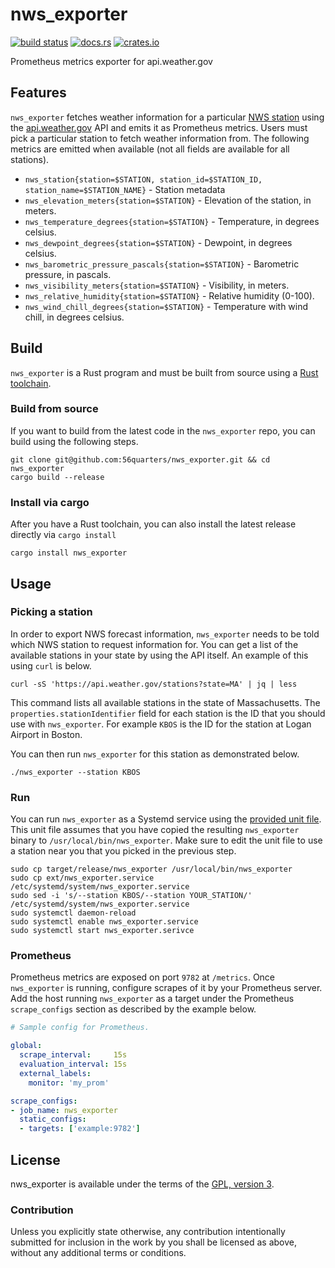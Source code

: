 # nws_exporter

[![build status](https://circleci.com/gh/56quarters/nws_exporter.svg?style=shield)](https://circleci.com/gh/56quarters/nws_exporter)
[![docs.rs](https://docs.rs/nws_exporter/badge.svg)](https://docs.rs/nws_exporter/)
[![crates.io](https://img.shields.io/crates/v/nws_exporter.svg)](https://crates.io/crates/nws_exporter/)

Prometheus metrics exporter for api.weather.gov

## Features

`nws_exporter` fetches weather information for a particular [NWS station] using the [api.weather.gov] API and emits
it as Prometheus metrics. Users must pick a particular station to fetch weather information from. The following
metrics are emitted when available (not all fields are available for all stations).

* `nws_station{station=$STATION, station_id=$STATION_ID, station_name=$STATION_NAME}` - Station metadata
* `nws_elevation_meters{station=$STATION}` - Elevation of the station, in meters.
* `nws_temperature_degrees{station=$STATION}` - Temperature, in degrees celsius.
* `nws_dewpoint_degrees{station=$STATION}` - Dewpoint, in degrees celsius.
* `nws_barometric_pressure_pascals{station=$STATION}` - Barometric pressure, in pascals.
* `nws_visibility_meters{station=$STATION}` - Visibility, in meters.
* `nws_relative_humidity{station=$STATION}` - Relative humidity (0-100).
* `nws_wind_chill_degrees{station=$STATION}` - Temperature with wind chill, in degrees celsius.

[NWS station]: https://www.weather.gov/documentation/services-web-api#/default/obs_stations
[api.weather.gov]: https://www.weather.gov/documentation/services-web-api

## Build

`nws_exporter` is a Rust program and must be built from source using a [Rust toolchain](https://rustup.rs/).

### Build from source

If you want to build from the latest code in the `nws_exporter` repo, you can build using the following
steps.

```text
git clone git@github.com:56quarters/nws_exporter.git && cd nws_exporter
cargo build --release
```

### Install via cargo

After you have a Rust toolchain, you can also install the latest release directly via `cargo install`

```text
cargo install nws_exporter
```

## Usage

### Picking a station

In order to export NWS forecast information, `nws_exporter` needs to be told which NWS station to request
information for. You can get a list of the available stations in your state by using the API itself. An
example of this using `curl` is below.

```text
curl -sS 'https://api.weather.gov/stations?state=MA' | jq | less
```

This command lists all available stations in the state of Massachusetts. The `properties.stationIdentifier`
field for each station is the ID that you should use with `nws_exporter`. For example `KBOS` is the ID for
the station at Logan Airport in Boston.

You can then run `nws_exporter` for this station as demonstrated below.

```text
./nws_exporter --station KBOS
```

### Run

You can run `nws_exporter` as a Systemd service using the [provided unit file](ext/nws_exporter.service). This
unit file  assumes that you have copied the resulting `nws_exporter` binary to `/usr/local/bin/nws_exporter`.
Make sure to edit the unit file to use a station near you that you picked in the previous step.

```text
sudo cp target/release/nws_exporter /usr/local/bin/nws_exporter
sudo cp ext/nws_exporter.service /etc/systemd/system/nws_exporter.service
sudo sed -i 's/--station KBOS/--station YOUR_STATION/' /etc/systemd/system/nws_exporter.service
sudo systemctl daemon-reload
sudo systemctl enable nws_exporter.service
sudo systemctl start nws_exporter.serivce
```

### Prometheus

Prometheus metrics are exposed on port `9782` at `/metrics`. Once `nws_exporter`
is running, configure scrapes of it by your Prometheus server. Add the host running
`nws_exporter` as a target under the Prometheus `scrape_configs` section as described by
the example below.

```yaml
# Sample config for Prometheus.

global:
  scrape_interval:     15s
  evaluation_interval: 15s
  external_labels:
    monitor: 'my_prom'

scrape_configs:
- job_name: nws_exporter
  static_configs:
  - targets: ['example:9782']
```

## License

nws_exporter is available under the terms of the [GPL, version 3](LICENSE).

### Contribution

Unless you explicitly state otherwise, any contribution intentionally submitted
for inclusion in the work by you shall be licensed as above, without any
additional terms or conditions.
